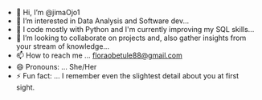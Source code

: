 - 👋 Hi, I’m @jimaOjo1
- 👀 I’m interested in Data Analysis and Software dev...
- 🌱 I code mostly with Python and I'm currently improving my SQL skills...
- 💞️ I’m looking to collaborate on projects and, also gather insights from your stream of knowledge...
- 📫 How to reach me ... floraobetule88@gmail.com
- 😄 Pronouns: ... She/Her
- ⚡ Fun fact: ... I remember even the slightest detail about you at first sight.



